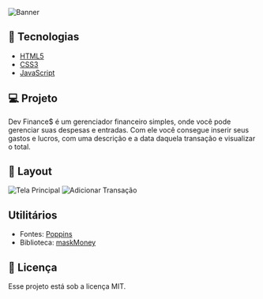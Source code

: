 ![Banner](https://imgur.com/Orj99zz.png)


## 🚀 Tecnologias

* [HTML5](https://developer.mozilla.org/pt-BR/docs/Web/HTML)
* [CSS3](https://developer.mozilla.org/pt-BR/docs/Web/CSS)
* [JavaScript](https://developer.mozilla.org/pt-BR/docs/Web/JavaScript)

## 💻 Projeto

Dev Finance$ é um gerenciador financeiro simples, onde você pode gerenciar suas despesas e entradas. Com ele você consegue inserir seus gastos e lucros, com uma descrição e a
data daquela transação e visualizar o total.

## 🎨 Layout

![Tela Principal](https://imgur.com/SFI8XGn.png)
![Adicionar Transação](https://imgur.com/IG6ol7M.png)

## Utilitários

- Fontes:  [Poppins](https://fonts.google.com/specimen/Poppins)
- Biblioteca: [maskMoney](https://github.com/plentz/jquery-maskmoney)

## 📝 Licença

Esse projeto está sob a licença MIT.
